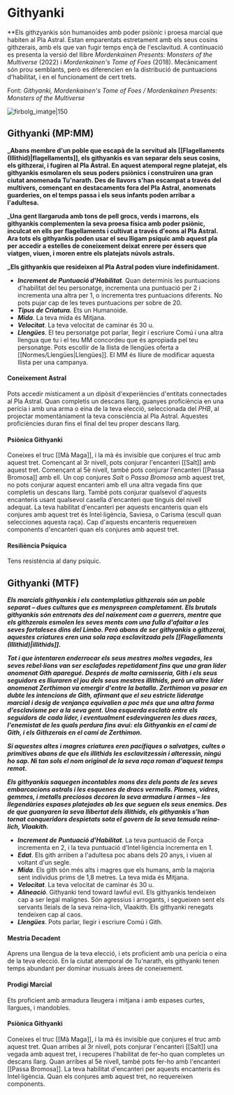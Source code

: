 # Githyanki

**Els githzyankis són humanoides amb poder psiònic i proesa marcial que habiten al Pla Astral. Estan emparentats estretament amb els seus cosins githzerais, amb els que van fugir temps ençà de l'esclavitud. A continuació es presenta la versió del llibre *Mordenkainen Presents: Monsters of the Multiverse* (2022) i *Mordenkainen's Tome of Foes* (2018). Mecànicament són prou semblants, però es diferencien en la distribució de puntuacions d'habilitat, i en el funcionament de cert trets.

Font: *Githyanki, Mordenkainen's Tome of Foes / Mordenkainen Presents: Monsters of the Multiverse*

![firbolg_imatge|150](https://static.wikia.nocookie.net/forgottenrealms/images/3/3d/Monster_Manual_5e_-_Githyanki_-_p160.jpg/revision/latest?cb=20200229181610)

## Githyanki (MP:MM)

**_Abans membre d'un poble que escapà de la servitud als [[Flagellaments (Illithid)|flagellaments]], els githyankis es van separar dels seus cosins, els githzerai, i fugiren al Pla Astral. En aquest atemporal regne platejat, els githyankis esmolaren els seus poders psiònics i construïren una gran ciutat anomenada Tu'narath. Des de llavors s'han escampat a través del multivers, començant en destacaments fora del Pla Astral, anomenats guarderies, on el temps passa i els seus infants poden arribar a l'adultesa.**

**_Una gent llargaruda amb tons de pell grocs, verds i marrons, els githyankis complementen la seva proesa física amb poder psiònic, inculcat en ells per flagellaments i cultivat a través d'eons al Pla Astral. Ara tots els githyankis poden usar el seu lligam psíquic amb aquest pla per accedir a estelles de coneixement deixat enrere per éssers que viatgen, viuen, i moren entre els platejats núvols astrals.**

**_Els githyankis que resideixen al Pla Astral poden viure indefinidament.**

- ***Increment de Puntuació d'Habilitat***. Quan determinis les puntuacions d'habilitat del teu personatge, incrementa una puntuació per 2 i incrementa una altra per 1, o incrementa tres puntuacions diferents. No pots pujar cap de les teves puntuacions per sobre de 20.
- ***Tipus de Criatura.*** Ets un Humanoide.
- ***Mida***. La teva mida és Mitjana.
- ***Velocitat***. La teva velocitat de caminar és 30 u.
- ***Llengües***. El teu personatge pot parlar, llegir i escriure Comú i una altra llengua que tu i el teu MM concordeu que és apropiada pel teu personatge. Pots escollir de la llista de llengües oferta a [[Normes/Llengües|Llengües]]. El MM és lliure de modificar aquesta llista per una campanya.
#### Coneixement Astral
Pots accedir místicament a un dipòsit d'experiències d'entitats connectades al Pla Astral. Quan completis un descans llarg, guanyes proficiència en una perícia i amb una arma o eina de la teva elecció, seleccionada del *PHB*, al projectar momentàniament la teva consciència al Pla Astral. Aquestes proficiències duran fins el final del teu proper descans llarg.
#### Psiònica Githyanki
Coneixes el truc [[Mà Maga]], i la mà és invisible que conjures el truc amb aquest tret. Començant al 3r nivell, pots conjurar l'encanteri [[Salt]] amb aquest tret. Començant al 5è nivell, també pots conjurar l'encanteri [[Passa Bromosa]] amb ell. Un cop conjures *Salt* o *Passa Bromosa* amb aquest tret, no pots conjurar aquest encanteri amb ell una altra vegada fins que completis un descans llarg. També pots conjurar qualsevol d'aquests encanteris usant qualsevol casella d'encanteri que tinguis del nivell adequat.
	La teva habilitat d'encanteri per aquests encanteris quan els conjures amb aquest tret és Intel·ligència, Saviesa, o Carisma (escull quan selecciones aquesta raça). Cap d'aquests encanteris requereixen components d'encanteri quan els conjures amb aquest tret.
#### Resiliència Psíquica
Tens resistència al dany psíquic.

## Githyanki (MTF)

**_Els marcials githyankis i els contemplatius githzerais són un poble separat – dues cultures que es menyspreen completament. Els brutals githyankis són entrenats des del naixement com a guerrers, mentre que els githzerais esmolen les seves ments com una fulla d'afaitar a les seves fortaleses dins del Limbo. Però abans de ser githyankis o githzerai, aquestes criatures eren una sola raça esclavitzada pels [[Flagellaments (Illithid)|illithids]]._**

**_Tot i que intentaren enderrocar els seus mestres moltes vegades, les seves rebel·lions van ser esclafades repetidament fins que una gran líder anomenat Gith aparegué. Després de molta carnisseria, Gith i els seus seguidors es lliuraren el jou dels seus mestres illithids, però un altre líder anomenat Zerthimon va emergir d'entre la batalla. Zerthimon va posar en dubte les intencions de Gith, afirmant que el seu estricte lideratge marcial i desig de venjança equivalien a poc més que una altra forma d'esclavisme per a la seva gent. Una esquerda esclatà entre els seguidors de cada líder, i eventualment esdevingueren les dues races, l'enemistat de les quals perdura fins avui: els Githyankis en el camí de Gith, i els Githzerais en el camí de Zerthimon._**

**_Si aquestes altes i magres criatures eren pacífiques o salvatges, cultes o primitives abans de que els illithids les esclavitzessin i alteressin, ningú ho sap. Ni tan sols el nom original de la seva raça roman d'aquest temps remot._**

**_Els githyankis saquegen incontables mons des dels ponts de les seves embarcacions astrals i les esquenes de dracs vermells. Plomes, vidres, gemmes, i metalls preciosos decoren la seva armadura i armes – les llegendàries espases platejades ab les que seguen els seus enemics. Des de que guanyaren la seva llibertat dels illithids, els githyankis s'han tornat conqueridors despietats sota el govern de la seva temuda reina-lich, Vlaakith._**

- ***Increment de Puntuació d'Habilitat***. La teva puntuació de Força incrementa en 2, i la teva puntuació d'Intel·ligència incrementa en 1.
- ***Edat***. Els gith arriben a l'adultesa poc abans dels 20 anys, i viuen al voltant d'un segle.
- ***Mida***. Els gith són més alts i magres que els humans, amb la majoria sent individus prims de 1,8 metres. La teva mida és Mitjana.
- ***Velocitat***. La teva velocitat de caminar és 30 u.
- ***Alineació***. Githyanki tend toward lawful evil. Els githyankis tendeixen cap a ser legal malignes. Són agressius i arrogants, i segueixen sent els servants lleials de la seva reina-lich, Vlaakith. Els githyanki renegats tendeixen cap al caos.
- ***Llengües***. Pots parlar, llegir i escriure Comú i Gith.
#### Mestria Decadent
Aprens una llengua de la teva elecció, i ets proficient amb una perícia o eina de la teva elecció. En la ciutat atemporal de Tu'narath, els githyanki tenen temps abundant per dominar inusuals àrees de coneixement.
#### Prodigi Marcial
Ets proficient amb armadura lleugera i mitjana i amb espases curtes, llargues, i mandobles.
#### Psiònica Githyanki
Coneixes el truc [[Mà Maga]], i la mà és invisible que conjures el truc amb aquest tret. Quan arribes al 3r nivell, pots conjurar l'encanteri [[Salt]] una vegada amb aquest tret, i recuperes l'habilitat de fer-ho quan completes un descans llarg. Quan arribes al 5è nivell, també pots fer-ho amb l'encanteri [[Passa Bromosa]]. 
	La teva habilitat d'encanteri per aquests encanteris és Intel·ligència. Quan els conjures amb aquest tret, no requereixen components.